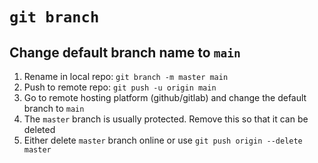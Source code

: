 # `git branch`


## Change default branch name to `main`

1. Rename in local repo: `git branch -m master main`
2. Push to remote repo: `git push -u origin main`
3. Go to remote hosting platform (github/gitlab) and change the default branch to `main`
4. The `master` branch is usually protected. Remove this so that it can be deleted
5. Either delete `master` branch online or use `git push origin --delete master`

